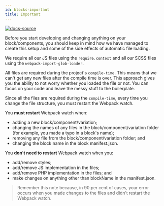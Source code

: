 ```yaml
---
id: blocks-important
title: Important
---
```


[![docs-source](https://img.shields.io/badge/source-eigthshift--frontend--libs-yellow?style=for-the-badge&logo=javascript&labelColor=2a2a2a)](https://github.com/infinum/eightshift-frontend-libs/tree/develop/blocks/init/src/blocks/)

Before you start developing and changing anything on your block/components, you should keep in mind how we have managed to create this setup and some of the side effects of automatic file loading.

We require all our JS files using the `require.context` and all our SCSS files using the `webpack-import-glob-loader`.

All files are required during the project's `compile-time`. This means that we can't get any new files after the compile time is over. This approach gives you the ability to not worry whether you loaded the file or not. You can focus on your code and leave the messy stuff to the boilerplate.

Since all the files are required during the `compile-time`, every time you change the file structure, you must restart the Webpack watch.

You **must restart** Webpack watch when:

* adding a new block/component/variation;
* changing the names of any files in the block/component/variation folder (for example, you made a typo in a block's name);
* removing any file from the block/component/variation folder; and
* changing the block name in the block manifest.json.

You **don't need to restart** Webpack watch when you:

* add/remove styles;
* add/remove JS implementation in the files;
* add/remove PHP implementation in the files; and
* make changes on anything other than blockName in the manifest.json.

> Remember this note because, in 90 per cent of cases, your error occurs when you made changes to the files and didn't restart the Webpack watch.
